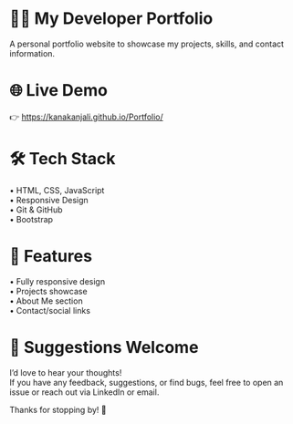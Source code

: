 # 🧑‍💻 My Developer Portfolio  
A personal portfolio website to showcase my projects, skills, and contact information.

# 🌐 Live Demo  
👉 https://kanakanjali.github.io/Portfolio/

# 🛠️ Tech Stack  
• HTML, CSS, JavaScript  
• Responsive Design  
• Git & GitHub  
• Bootstrap

# 📂 Features  
• Fully responsive design  
• Projects showcase  
• About Me section  
• Contact/social links  

# 📝 Suggestions Welcome  
I’d love to hear your thoughts!  
 If you have any feedback, suggestions, or find bugs, feel free to open an issue or reach out via LinkedIn or email.
 
 Thanks for stopping by! 🚀
